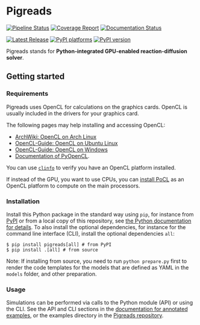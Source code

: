 # Pigreads

[![Pipeline Status][pipeline-badge]][pipeline-link]
[![Coverage Report][coverage-badge]][coverage-link]
[![Documentation Status][rtd-badge]][rtd-link]

[![Latest Release][release-badge]][release-link]
[![PyPI platforms][pypi-platforms]][pypi-link]
[![PyPI version][pypi-version]][pypi-link]

<!-- SPHINX-START -->

Pigreads stands for **Python-integrated GPU-enabled reaction-diffusion solver**.

## Getting started

### Requirements

Pigreads uses OpenCL for calculations on the graphics cards. OpenCL is usually
included in the drivers for your graphics card.

The following pages may help installing and accessing OpenCL:

- [ArchWiki: OpenCL on Arch Linux][guide-arch]
- [OpenCL-Guide: OpenCL on Ubuntu Linux][guide-ubuntu]
- [OpenCL-Guide: OpenCL on Windows][guide-windows]
- [Documentation of PyOpenCL][pyopencl].

You can use [`clinfo`][clinfo] to verify you have an OpenCL platform installed.

If instead of the GPU, you want to use CPUs, you can [install PoCL][pocl] as an
OpenCL platform to compute on the main processors.

### Installation

Install this Python package in the standard way using `pip`, for instance from
[PyPI][pypi-link] or from a local copy of this repository, see [the Python
documentation for details][py-install]. To also install the optional
dependencies, for instance for the command line interface (CLI), install the
optional dependencies `all`:

```
$ pip install pigreads[all] # from PyPI
$ pip install .[all] # from source
```

Note: If installing from source, you need to run `python prepare.py` first to
render the code templates for the models that are defined as YAML in the
`models` folder, and other preparation.

### Usage

Simulations can be performed via calls to the Python module (API) or using the
CLI. See the API and CLI sections in the [documentation for annotated
examples][rtd-link], or the examples directory in the [Pigreads
repository][repo].

<!-- prettier-ignore-start -->
[repo]:           https://gitlab.com/pigreads/pigreads
[coverage-badge]: https://gitlab.com/pigreads/pigreads/badges/main/coverage.svg
[coverage-link]:  https://gitlab.com/pigreads/pigreads/-/commits/main
[pipeline-badge]: https://gitlab.com/pigreads/pigreads/badges/main/pipeline.svg
[pipeline-link]:  https://gitlab.com/pigreads/pigreads/-/pipelines
[pypi-link]:      https://pypi.org/project/pigreads/
[pypi-platforms]: https://img.shields.io/pypi/pyversions/pigreads
[pypi-version]:   https://img.shields.io/pypi/v/pigreads
[release-badge]:  https://gitlab.com/pigreads/pigreads/-/badges/release.svg
[release-link]:   https://gitlab.com/pigreads/pigreads/-/releases
[rtd-badge]:      https://readthedocs.org/projects/pigreads/badge/?version=latest
[rtd-link]:       https://pigreads.readthedocs.io/en/latest/?badge=latest
[python]:         https://www.python.org/
[py-install]:     https://packaging.python.org/en/latest/tutorials/installing-packages/
[guide-arch]:     https://wiki.archlinux.org/title/OpenCL
[guide-ubuntu]:   https://github.com/KhronosGroup/OpenCL-Guide/blob/main/chapters/getting_started_linux.md
[guide-windows]:  https://github.com/KhronosGroup/OpenCL-Guide/blob/main/chapters/getting_started_windows.md
[clinfo]:         https://github.com/Oblomov/clinfo
[pocl]:           https://portablecl.org/docs/html/install.html
[pyopencl]:       https://pypi.org/project/pyopencl/
<!-- prettier-ignore-end -->
